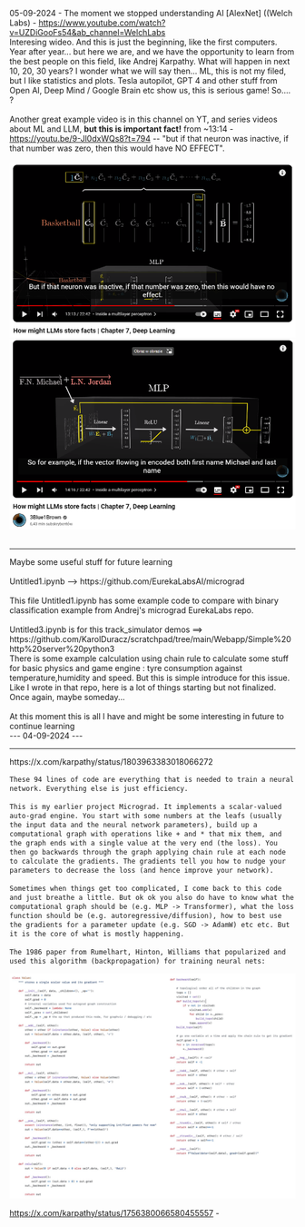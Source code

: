 05-09-2024 - The moment we stopped understanding AI [AlexNet] ((Welch Labs) - https://www.youtube.com/watch?v=UZDiGooFs54&ab_channel=WelchLabs <br />
Interesing wideo. And this is just the beginning, like the first computers. Year after year... but here we are, and we have the opportunity to learn from the best people on this field, like Andrej Karpathy. What will happen in next 10, 20, 30 years? I wonder what we will say then... ML, this is not my filed, but I like statistics and plots. Tesla autopilot, GPT 4 and other stuff from Open AI, Deep Mind / Google Brain etc show us, this is serious game! So.... ?
<br /><br />
Another great example video is in this channel on YT, and series videos about ML and LLM, <b>but this is important fact!</b> from ~13:14 - https://youtu.be/9-Jl0dxWQs8?t=794 -- "but if that neuron was inactive, if that number was zero, then this would have NO EFFECT".
<br /><br />
![dump](https://raw.githubusercontent.com/KarolDuracz/scratchpad/main/MachineLearning/ML%20with%20EurekaLabs/how%20might%20llms%20store%20facts%20chapter%207%203blue1brown%20--%20first.png)
![dump](https://raw.githubusercontent.com/KarolDuracz/scratchpad/main/MachineLearning/ML%20with%20EurekaLabs/how%20might%20llms%20store%20facts%20chapter%207%203blue1brown.png)
<br /><br />
<hr>
Maybe some useful stuff for future learning
<br /><br />
Untitled1.ipynb --> https://github.com/EurekaLabsAI/micrograd
<br /><br />
This file Untitled1.ipynb has some example code to compare with binary classification example from Andrej's micrograd EurekaLabs repo. 
<br /><br />
Untitled3.ipynb is for this track_simulator demos ==> https://github.com/KarolDuracz/scratchpad/tree/main/Webapp/Simple%20http%20server%20python3
<br />
There is some example calculation using chain rule to calculate some stuff for basic physics and game engine : tyre consumption against temperature,humidity and speed. But this is simple introduce for this issue. Like I wrote in that repo, here is a lot of things starting but not finalized. Once again, maybe someday...
<br /><br />
At this moment this is all I have and might be some interesting in future to continue learning<br />
--- 04-09-2024 --- 
<hr>
https://x.com/karpathy/status/1803963383018066272

```
These 94 lines of code are everything that is needed to train a neural network. Everything else is just efficiency.

This is my earlier project Micrograd. It implements a scalar-valued auto-grad engine. You start with some numbers at the leafs (usually the input data and the neural network parameters), build up a computational graph with operations like + and * that mix them, and the graph ends with a single value at the very end (the loss). You then go backwards through the graph applying chain rule at each node to calculate the gradients. The gradients tell you how to nudge your parameters to decrease the loss (and hence improve your network).

Sometimes when things get too complicated, I come back to this code and just breathe a little. But ok ok you also do have to know what the computational graph should be (e.g. MLP -> Transformer), what the loss function should be (e.g. autoregressive/diffusion), how to best use the gradients for a parameter update (e.g. SGD -> AdamW) etc etc. But it is the core of what is mostly happening.

The 1986 paper from Rumelhart, Hinton, Williams that popularized and used this algorithm (backpropagation) for training neural nets:
```

![dump](https://raw.githubusercontent.com/KarolDuracz/scratchpad/main/MachineLearning/ML%20with%20EurekaLabs/GQjvVdCakAEwVgD.jpg)

https://x.com/karpathy/status/1756380066580455557 - 
